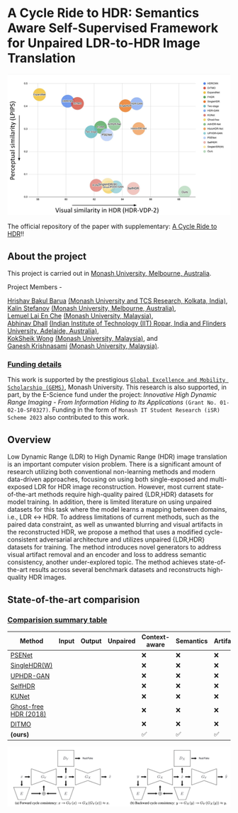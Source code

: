 # A Cycle Ride to HDR: Semantics Aware Self-Supervised Framework for Unpaired LDR-to-HDR Image Translation


![My Image](assets/teaser.png)

The official repository of the paper with supplementary: [A Cycle Ride to HDR]()!!


## About the project

This project is carried out in [Monash University, Melbourne, Australia](https://www.monash.edu/).

Project Members - 

[Hrishav Bakul Barua](https://www.researchgate.net/profile/Hrishav-Barua)  [(Monash University and TCS Research, Kolkata, India)](https://www.tcs.com/what-we-do/research),                                                                                                           
[Kalin Stefanov](https://research.monash.edu/en/persons/kalin-stefanov) [(Monash University, Melbourne, Australia)](https://www.monash.edu/),                                                                                                                                                           
[Lemuel Lai En Che](https://www.linkedin.com/in/lemuel-lai-en-che-48984a227/?originalSubdomain=my) [(Monash University, Malaysia)](https://www.monash.edu.my/),                                                                                                                                          
[Abhinav Dhall](https://sites.google.com/site/dhallabhinav/) [(Indian Institute of Technology (IIT) Ropar, India and Flinders University, Adelaide, Australia)](https://www.iitrpr.ac.in/),                                                                                        
[KokSheik Wong](https://scholar.google.com/citations?user=oMjrLWcAAAAJ&hl=en) [(Monash University, Malaysia)](https://www.monash.edu.my/), and                                                                                                                                                
[Ganesh Krishnasami](https://research.monash.edu/en/persons/ganesh-krishnasamy) [(Monash University, Malaysia)](https://www.monash.edu.my/).   

### <ins>Funding details<ins>

This work is supported by the prestigious [`Global Excellence and Mobility Scholarship (GEMS)`](https://www.monash.edu.my/research/support-and-scholarships/gems-scholarship), Monash University. This research is also supported, in part, by the E-Science fund under the project: *Innovative High Dynamic Range Imaging - From Information Hiding to Its Applications* `(Grant No. 01-02-10-SF0327)`. Funding in the form of `Monash IT Student Research (iSR) Scheme 2023` also contributed to this work.  


## Overview

Low Dynamic Range (LDR) to High Dynamic Range (HDR) image translation is an important computer vision problem. There is a significant amount of research utilizing both conventional non-learning methods and modern data-driven approaches, focusing on using both single-exposed and multi-exposed LDR for HDR image reconstruction. However, most current state-of-the-art methods require high-quality paired {LDR,HDR} datasets for model training. In addition, there is limited literature on using unpaired datasets for this task where the model learns a mapping between domains, i.e., LDR ↔ HDR. To address limitations of current methods, such as the paired data constraint, as well as unwanted blurring and visual artifacts in the reconstructed HDR, we propose a method that uses a modified cycle-consistent adversarial architecture and utilizes unpaired {LDR,HDR} datasets for training. The method introduces novel generators to address visual artifact removal and an encoder and loss to address semantic consistency, another under-explored topic. The method achieves state-of-the-art results across several benchmark datasets and reconstructs high-quality HDR images.

## State-of-the-art comparision

### <ins>Comparision summary table</ins>

| Method       |    Input    | Output | Unpaired | Context-aware | Semantics | Artifacts | Tone-mapping |
| ------------- | ------------- | -------------| -------------| -------------| -------------| -------------| -------------| 
| [PSENet](https://www.epfl.ch/labs/mmspg/downloads/hdr-eye/)  |  | |  | :x: | :x: | :x: | :x: |
| [SingleHDR(W)](https://github.com/jacenfox/ldr2hdr-public)    |  | |  | :x: | :x: | :x: | :x: |
|[UPHDR-GAN](https://cseweb.ucsd.edu/~viscomp/projects/SIG17HDR/) |  |  | |:x: | :x: | :x: | :x: |
| [SelfHDR](https://www.npal.cs.tsukuba.ac.jp/~endo/projects/DrTMO/) |  | |  | :x: | :x: | :x: | :x: |
| [KUNet](https://computergraphics.on.liu.se/hdrcnn/)   |  | |  | :x: | :x: | :x: | :x: |
| [Ghost-free HDR (2018)](https://siyeong-lee.github.io/hdr_vds_dataset/)  |  | |  | :x: | :x: | :x: | :x: |
| [DITMO](https://github.com/csjcai/SICE)   |  | |  | :x: | :x: | :x: | :x: |
| **(ours)** |  ||| :white_check_mark: | :white_check_mark: | :white_check_mark: | :white_check_mark: |




![My Image](assets/arch.png)

